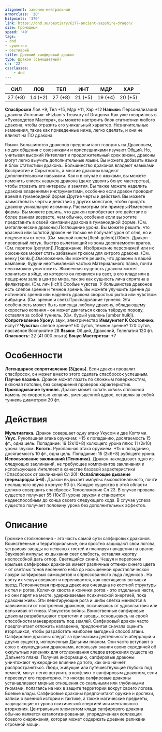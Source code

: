 ```yaml
---
alignment: законно-нейтральный
armorclass: '20'
hitpoints: '370'
link: https://dnd.su/bestiary/6277-ancient-sapphire-dragon/
size: Громадный
speed: '40'
tags:
- dnd
- существо
- бестиарий
title: Древний сапфировый дракон
type: Дракон (самоцветный)
cr: '22'
cssclasses:
    - dnd
---
```



| СИЛ | ЛОВ | ТЕЛ | ИНТ | МДР | ХАР |
|---|---|---|---|---|---|
| 27 (+8) | 14 (+2) | 27 (+8) | 21 (+5) | 19 (+4) | 20 (+5) |
**Спасброски** Лов +9, Тел +15, Мдр +11, Хар +12
**Навыки:** Персонализация дракона
Источник: «Fizban's Treasury of Dragons»
Как уже говорилось в «Руководстве Мастера», вы можете настроить блок статистики любого дракона, чтобы отразить его уникальный характер. Незначительные изменения, такие как приведенные ниже, легко сделать, и они не влияют на ПО дракона.

Языки. Большинство драконов предпочитают говорить на Драконьем, но для общения с союзниками и приспешниками изучают Общий. Но, учитывая высокий Интеллект и продолжительный срок жизни, драконы могут легко выучить дополнительные языки. Вы можете добавить языки в блок статистики дракона.. Большинство драконов владеют навыками Восприятие и Скрытность, а многие драконы владеют дополнительными навыками. Как и в случае с языками, вы можете изменить список навыков дракона (даже удвоить бонус мастерства), чтобы отразить его интересы и занятия. Вы также можете наделить дракона владениями инструментами, особенно если дракон проводит время в гуманоидной форме.Другие черты и действия. Вы можете заимствовать черты и действия у других монстров, чтобы придать дракону уникальную изюминку. Рассмотрим эти примеры:Изменение формы. Вы можете решить, что дракон приобретает это действие в более раннем возрасте, чем обычно, особенно если вы хотите представить в своей кампании дракона в гуманоидной форме. (См. металлические драконы).Поглощение урона. Вы можете решить, что красный или золотой дракон не только не получает урон от огня, но и исцеляется от него. (См. мясной голем [flesh golem]).Облёт. Дракон - проворный летун, быстро вылетающий из зоны досягаемости врагов. (См. перитон [peryton]).Подражание. Изображение персонажей или их союзников может стать забавным трюком для хитрого дракона. (См. кенку [kenku]).Омоложение. Вы можете решить, что драконы в вашей кампании, будучи неотъемлемой частью Материального плана, почти невозможно уничтожить. Жизненная сущность дракона может храниться в яйце, из которого он появился на свет, в его кладе или в пещерном зале в центре мира, так же как сущность лича спрятана в филактерии. (См. лич [lich]).Особые чувства. У большинства драконов есть слепое зрение и темное зрение. Вы можете улучшить зрение до истинного зрения или наделить дракона скоростью рытья или чувством вибрации. (См. зрение и свет).Прокладывание туннеля.  Эта особенность может быть присуща любому дракону, обладающему скоростью копания - он может двигаться сквозь твёрдую породу, оставляя за собой туннель. (См. бурый увалень [umber hulk]).
**Сопротивление Урону:** звук, электричество
**Иммунитет К Состоянию:** испуг?
**Чувства:** слепое зрение? 60 футов, тёмное зрение? 120 футов, пассивное Восприятие 28
**Языки:** Общий, Драконий, Телепатия 120 фт.
**Опасность:** 22 (41 000 опыта)
**Бонус Мастерства:** +7


# Особенности
**Легендарное сопротивление (3/день).** Если дракон провалит спасбросок, он может вместо этого сделать спасбросок успешным.
**Паучье лазанье.** Дракон может лазать по сложным поверхностям, включая потолки, без совершения проверок характеристик.
**Прокладывание туннеля.** Дракон может копать сквозь сплошной камень со скоростью копания, уменьшенной вдвое, оставляя за собой туннель диаметром 20 фт.


# Действия
**Мультиатака.** Дракон совершает одну атаку Укусом и две Когтями.
**Укус.** Рукопашная атака оружием: +15 к попаданию, досягаемость 15 фт., одна цель. Попадание: 19 (2к10+8) колющего урона плюс 11 (2к10) урона звуком.
**Коготь.** Рукопашная атака оружием: +15 к попаданию, досягаемость 10 фт., одна цель. Попадание: 15 (2к6+8) рубящего урона.
**Использование заклинаний (Псионика).** Дракон накладывает одно из следующих заклинаний, не требующее компонентов заклинания и использующее Интеллект в качестве базовой характеристики (Спасбросок от заклинаний Сл 20):
**Ослабляющее дыхание (перезарядка 5-6).** Дракон выдыхает импульс высокотонального, почти неслышного звука в конусе 90 фт. Каждое существо в этой области должно совершить спасбросок Телосложение Сл 23. В случае провала существо получает 55 (10к10) урона звуком и становится недееспособным до конца своего следующего хода. В случае успеха существо получает половину урона без дополнительных эффектов.


# Описание
Громкие столкновения - это часть самой сути сапфировых драконов. Воинственные и территориальные, они яростно защищают свои логова, устраивая засады на незваных гостей и планируя нападения на врагов. Звуковой импульс их дыхания сеет слабость, оставляя жертву неспособной дать отпор. Светящийся синий. Чешуя и перепонки крыльев сапфировых драконов имеют различные оттенки синего цвета - от светлых тонов весеннего неба до насыщенной кристаллической лазури сапфировых самоцветов и спрессованного льда ледников . На свету их чешуя сверкает и переливается, как светящиеся вспышки звезд. Псионическая природа драконов очевидна из костной структуры их тел и рогов. Колючки хвоста и кончики рогов - это отдельные части, но они парят на месте, удерживаемые психической энергией, пока драконы живы. Эти левитирующие рога и шипы слегка меняются в зависимости от настроения драконов, покачиваясь от удовольствия или вспыхивая от гнева. Искусство войны. Воинственные сапфировые драконы разрабатывают стратегии и засады, основываясь на своей способности маневрировать под землей. Сапфировый дракон часто предпочитает отложить нападение, предпочитая сначала оценить вторгшихся, чтобы разработать наиболее выгодный способ атаки. Сапфировые драконы следят за признаками деятельности аберраций и других существ, испорченных Дальним планом. Они часто вступают в союз с изумрудными драконами, используя знания своих сородичей об оккультных явлениях для отслеживания следов вторжения существ из Дальнего плана. Получив информацию, сапфировые драконы уничтожают чужеродное влияние до того, как оно начнёт распространяться. Люди, живущие или путешествующие глубоко под землей, могут легко вступить в конфликт с сапфировым драконом, если пересекут его территорию. Но иногда сапфировые драконы устанавливают мирные отношения со скальными или глубинными гномами, полагаясь на них в защите территории вокруг своего логова. Боевые клады. Сапфировые драконы предпочитают оружие и доспехи, записи о военной истории и тактике, а также магические предметы, защищающие от урона психической энергией или ментального вторжения. Центральным элементом клада сапфирового дракона обычно является каталогизированная, упорядоченная коллекция боевого снаряжения, которая может содержать древние реликвии огромной мощи.